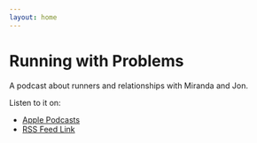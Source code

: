 ```yaml
---
layout: home
---
```


# Running with Problems

A podcast about runners and relationships with Miranda and Jon.

Listen to it on:

- [Apple Podcasts](https://podcasts.apple.com/us/podcast/running-with-problems/id1684062687)
- [RSS Feed Link](feed.xml)
